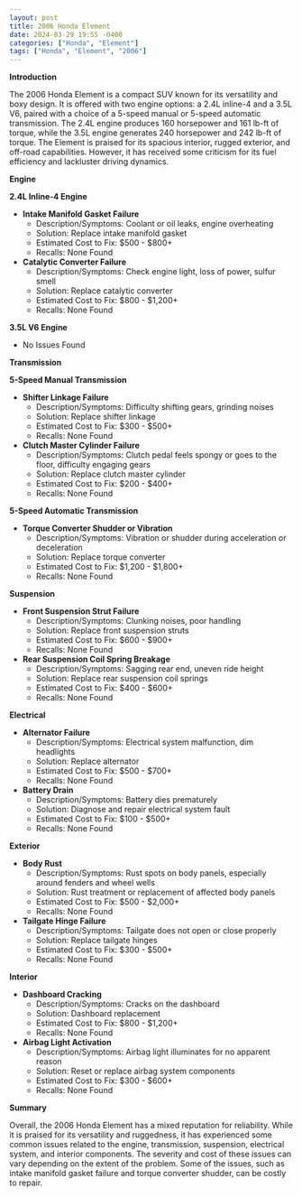 ```yaml
---
layout: post
title: 2006 Honda Element
date: 2024-03-29 19:55 -0400
categories: ["Honda", "Element"]
tags: ["Honda", "Element", "2006"]
---
```

**Introduction**

The 2006 Honda Element is a compact SUV known for its versatility and boxy design. It is offered with two engine options: a 2.4L inline-4 and a 3.5L V6, paired with a choice of a 5-speed manual or 5-speed automatic transmission. The 2.4L engine produces 160 horsepower and 161 lb-ft of torque, while the 3.5L engine generates 240 horsepower and 242 lb-ft of torque. The Element is praised for its spacious interior, rugged exterior, and off-road capabilities. However, it has received some criticism for its fuel efficiency and lackluster driving dynamics.

**Engine**

**2.4L Inline-4 Engine**

* **Intake Manifold Gasket Failure**
    * Description/Symptoms: Coolant or oil leaks, engine overheating
    * Solution: Replace intake manifold gasket
    * Estimated Cost to Fix: $500 - $800+
    * Recalls: None Found
* **Catalytic Converter Failure**
    * Description/Symptoms: Check engine light, loss of power, sulfur smell
    * Solution: Replace catalytic converter
    * Estimated Cost to Fix: $800 - $1,200+
    * Recalls: None Found

**3.5L V6 Engine**

* No Issues Found

**Transmission**

**5-Speed Manual Transmission**

* **Shifter Linkage Failure**
    * Description/Symptoms: Difficulty shifting gears, grinding noises
    * Solution: Replace shifter linkage
    * Estimated Cost to Fix: $300 - $500+
    * Recalls: None Found
* **Clutch Master Cylinder Failure**
    * Description/Symptoms: Clutch pedal feels spongy or goes to the floor, difficulty engaging gears
    * Solution: Replace clutch master cylinder
    * Estimated Cost to Fix: $200 - $400+
    * Recalls: None Found

**5-Speed Automatic Transmission**

* **Torque Converter Shudder or Vibration**
    * Description/Symptoms: Vibration or shudder during acceleration or deceleration
    * Solution: Replace torque converter
    * Estimated Cost to Fix: $1,200 - $1,800+
    * Recalls: None Found

**Suspension**

* **Front Suspension Strut Failure**
    * Description/Symptoms: Clunking noises, poor handling
    * Solution: Replace front suspension struts
    * Estimated Cost to Fix: $600 - $900+
    * Recalls: None Found
* **Rear Suspension Coil Spring Breakage**
    * Description/Symptoms: Sagging rear end, uneven ride height
    * Solution: Replace rear suspension coil springs
    * Estimated Cost to Fix: $400 - $600+
    * Recalls: None Found

**Electrical**

* **Alternator Failure**
    * Description/Symptoms: Electrical system malfunction, dim headlights
    * Solution: Replace alternator
    * Estimated Cost to Fix: $500 - $700+
    * Recalls: None Found
* **Battery Drain**
    * Description/Symptoms: Battery dies prematurely
    * Solution: Diagnose and repair electrical system fault
    * Estimated Cost to Fix: $100 - $500+
    * Recalls: None Found

**Exterior**

* **Body Rust**
    * Description/Symptoms: Rust spots on body panels, especially around fenders and wheel wells
    * Solution: Rust treatment or replacement of affected body panels
    * Estimated Cost to Fix: $500 - $2,000+
    * Recalls: None Found
* **Tailgate Hinge Failure**
    * Description/Symptoms: Tailgate does not open or close properly
    * Solution: Replace tailgate hinges
    * Estimated Cost to Fix: $300 - $500+
    * Recalls: None Found

**Interior**

* **Dashboard Cracking**
    * Description/Symptoms: Cracks on the dashboard
    * Solution: Dashboard replacement
    * Estimated Cost to Fix: $800 - $1,200+
    * Recalls: None Found
* **Airbag Light Activation**
    * Description/Symptoms: Airbag light illuminates for no apparent reason
    * Solution: Reset or replace airbag system components
    * Estimated Cost to Fix: $300 - $600+
    * Recalls: None Found

**Summary**

Overall, the 2006 Honda Element has a mixed reputation for reliability. While it is praised for its versatility and ruggedness, it has experienced some common issues related to the engine, transmission, suspension, electrical system, and interior components. The severity and cost of these issues can vary depending on the extent of the problem. Some of the issues, such as intake manifold gasket failure and torque converter shudder, can be costly to repair.
